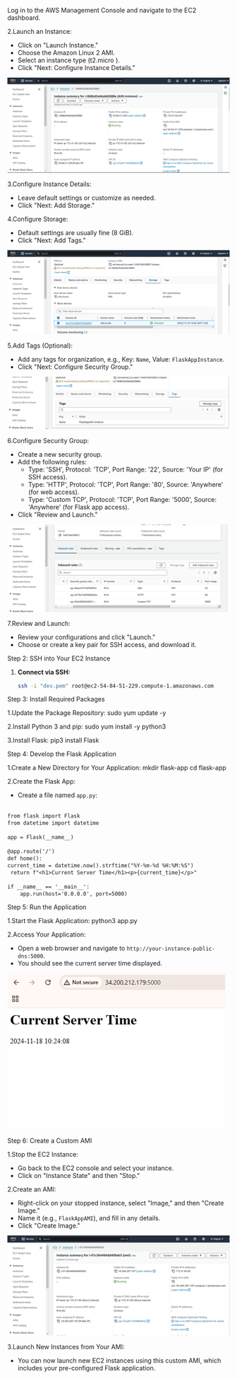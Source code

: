 Log in to the AWS Management Console and navigate to the EC2 dashboard.

2.Launch an Instance:
   - Click on "Launch Instance."
   - Choose the Amazon Linux 2 AMI.
   - Select an instance type (t2.micro
   ).
   - Click "Next: Configure Instance Details."
   
   ![alt text](image-3.png)

3.Configure Instance Details:
   - Leave default settings or customize as needed.
   - Click "Next: Add Storage."

4.Configure Storage:
   - Default settings are usually fine (8 GiB).
   - Click "Next: Add Tags."
   
   ![alt text](image-4.png)

5.Add Tags (Optional):
   - Add any tags for organization, e.g., Key: `Name`, Value: `FlaskAppInstance`.
   - Click "Next: Configure Security Group."
   
   ![alt text](image-5.png)

6.Configure Security Group:
   - Create a new security group.
   - Add the following rules:
     - Type: 'SSH', Protocol: 'TCP', Port Range: '22', Source: 'Your IP' (for SSH access).
     - Type: 'HTTP', Protocol: 'TCP', Port Range: '80', Source: 'Anywhere' (for web access).
     - Type: 'Custom TCP', Protocol: 'TCP', Port Range: '5000', Source: 'Anywhere' (for Flask app access).
   - Click "Review and Launch."
   
   ![alt text](image-6.png)

7.Review and Launch:
   - Review your configurations and click "Launch."
   - Choose or create a key pair for SSH access, and download it.

Step 2: SSH into Your EC2 Instance

1. **Connect via SSH:**
   ```bash
   ssh -i "dev.pem" root@ec2-54-84-51-229.compute-1.amazonaws.com
   ```

 Step 3: Install Required Packages

1.Update the Package Repository:
   sudo yum update -y
   

2.Install Python 3 and pip:
   sudo yum install -y python3


3.Install Flask:
pip3 install Flask

Step 4: Develop the Flask Application

1.Create a New Directory for Your Application:
   mkdir flask-app
   cd flask-app
   

2.Create the Flask App:

   - Create a file named `app.py`:
   ```
   
   from flask import Flask
   from datetime import datetime

   app = Flask(__name__)

   @app.route('/')
   def home():       
   current_time = datetime.now().strftime("%Y-%m-%d %H:%M:%S")
    return f"<h1>Current Server Time</h1><p>{current_time}</p>"

   if __name__ == '__main__':
       app.run(host='0.0.0.0', port=5000)
   ```

Step 5: Run the Application

1.Start the Flask Application:
   python3 app.py
   

2.Access Your Application:
   - Open a web browser and navigate to `http://your-instance-public-dns:5000`.
   - You should see the current server time displayed.
   
   ![vpc](../images/flaskappss.png)

Step 6: Create a Custom AMI

1.Stop the EC2 Instance:
   - Go back to the EC2 console and select your instance.
   - Click on "Instance State" and then "Stop."

2.Create an AMI:
   - Right-click on your stopped instance, select "Image," and then "Create Image."
   - Name it (e.g., `FlaskAppAMI`), and fill in any details.
   - Click "Create Image."

   ![vpc](../images/ami%20new.png)

3.Launch New Instances from Your AMI:
   - You can now launch new EC2 instances using this custom AMI, which includes your pre-configured Flask application.
   
